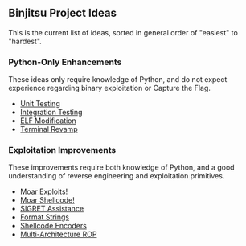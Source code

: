 ## Binjitsu Project Ideas

This is the current list of ideas, sorted in general order of "easiest" to "hardest".

### Python-Only Enhancements

These ideas only require knowledge of Python, and do not expect experience regarding binary exploitation or Capture the Flag.

- [Unit Testing](unit)
- [Integration Testing](integration)
- [ELF Modification](elf)
- [Terminal Revamp](term)

### Exploitation Improvements

These improvements require both knowledge of Python, and a good understanding of reverse engineering and exploitation primitives.

- [Moar Exploits!](exploits)
- [Moar Shellcode!](shellcode)
- [SIGRET Assistance](sigret)
- [Format Strings](format)
- [Shellcode Encoders](encoders)
- [Multi-Architecture ROP](ROP)
